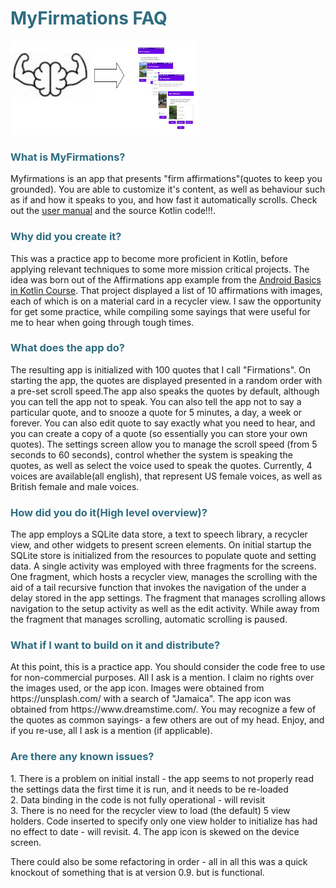 <h1 style="color: #2e6c80;">MyFirmations FAQ</h1>
<img src ="myfirmga.jpg" width = "300" height ="150">
<h3 style="color: #2e6c80;">What is MyFirmations?</h3>
<p>Myfirmations is an app that presents "firm affirmations"(quotes to keep you grounded). You are able to customize it's content, as well as behaviour such as if and how it speaks to you,  and how fast it automatically scrolls. Check out the <a href ="firmdoc.pdf">user manual</a> and the source Kotlin code!!!.</p>

<h3 style="color: #2e6c80;">Why did you create it?</h3>
<p>This was a practice app to become more proficient in Kotlin, before applying relevant techniques to some more mission critical projects. The idea was born out of the Affirmations app example from the <a href ="https://developer.android.com/courses/android-basics-kotlin/course">Android Basics in Kotlin Course</a>. That project displayed a list of 10 affirmations with images, each of which is on a material card in a recycler view. I saw the opportunity for get some practice, while compiling some sayings that were useful for me to hear when going through tough times.</p>

<h3 style="color: #2e6c80;">What does the app do?</h3>
<p>The resulting app is initialized with 100 quotes that I call "Firmations". On starting the app, the quotes are displayed presented in a random order with a pre-set scroll speed.The app also speaks the quotes by default, although you can tell the app not to speak. You can also tell the app not to say a particular quote, and to snooze a quote for 5 minutes, a day, a week or forever. You can also edit quote to say exactly what you need to hear, and you can create a copy of a quote (so essentially you can store your own quotes). The settings screen allow you to manage the scroll speed (from 5 seconds to 60 seconds), control whether the system is speaking the quotes, as well as select the voice used to speak the quotes. Currently, 4 voices are available(all english), that represent US female voices, as well as British female and male voices.</p>

<h3 style="color: #2e6c80;">How did you do it(High level overview)?</h3>
<p>The app employs a SQLite data store, a text to speech library, a recycler view, and other widgets to present screen elements. On initial startup the SQLite store is initialized from the resources to populate quote and setting data. A single activity was employed with three fragments for the screens. One fragment, which hosts a recycler view, manages the scrolling with the aid of a tail recursive function that invokes the navigation of the under a delay stored in the app settings. The fragment that manages scrolling allows navigation to the setup activity as well as the edit activity. While away from the fragment that manages scrolling, automatic scrolling is paused.</p>

<h3 style="color: #2e6c80;">What if I want to build on it and distribute?</h3>
<p>At this point, this is a practice app. You should consider the code free to use for non-commercial purposes. All I ask is a mention. I claim no rights over the images used, or the app icon. Images were obtained from https://unsplash.com/ with a search of "Jamaica". The app icon was obtained from https://www.dreamstime.com/. You may recognize a few of the quotes as common sayings- a few others are out of my head. Enjoy, and if you re-use, all I ask is a mention (if applicable).</p>

<h3 style="color: #2e6c80;">Are there any known issues?</h3>

<p>1. There is a problem on initial install - the app seems to not properly read the settings data the first time it is run, and it needs to be re-loaded <br />2. Data binding in the code is not fully operational - will revisit <br />3. There is no need for the recycler view to load (the default) 5 view holders. Code inserted to specify only one view holder to initialize has had no effect to date - will revisit.
4. The app icon is skewed on the device screen.
</p>

There could also be some refactoring in order - all in all this was a quick knockout of something that is at version 0.9. but is functional.
